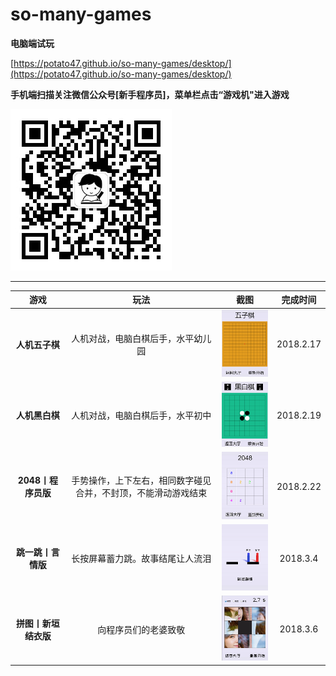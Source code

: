 # so-many-games

**电脑端试玩**

[https://potato47.github.io/so-many-games/desktop/](https://potato47.github.io/so-many-games/desktop/)

**手机端扫描关注微信公众号[新手程序员]，菜单栏点击“游戏机"进入游戏**

![新手程序员](./screenshots/公众号二维码.jpg)

------

|    游戏    |               玩法                |                    截图                    | 完成时间|
| :------: | :-----------------------------: | :--------------------------------------: | :----:|
| **人机五子棋**  |        人机对战，电脑白棋后手，水平幼儿园        | ![五子棋](./screenshots/gobang.png) | 2018.2.17|
| **人机黑白棋**  |        人机对战，电脑白棋后手，水平初中         | ![黑白棋](./screenshots/reversi.png) | 2018.2.19|
| **2048丨程序员版** | 手势操作，上下左右，相同数字碰见合并，不封顶，不能滑动游戏结束 | ![2048](./screenshots/2048.png) | 2018.2.22 |
| **跳一跳丨言情版** | 长按屏幕蓄力跳。故事结尾让人流泪 | ![跳一跳](./screenshots/jump.png) | 2018.3.4 |
| **拼图丨新垣结衣版** | 向程序员们的老婆致敬 | ![拼图](./screenshots/puzzle.png) | 2018.3.6 |


